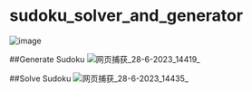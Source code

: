 # sudoku_solver_and_generator

![image](https://github.com/chengjunmun/sudoku_solver_and_generator/assets/67407784/2fa1ed33-3d1c-4060-b53c-1c97b5faa9d5)

##Generate Sudoku
![网页捕获_28-6-2023_14419_](https://github.com/chengjunmun/sudoku_solver_and_generator/assets/67407784/591f0e9b-385f-4ae3-918c-32a089abeff1)

##Solve Sudoku
![网页捕获_28-6-2023_14435_](https://github.com/chengjunmun/sudoku_solver_and_generator/assets/67407784/02c89488-9397-4188-b06a-362b487124c7)
